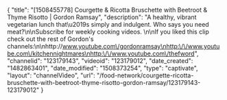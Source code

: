 {
    "title": "[1508455778] Courgette & Ricotta Bruschette with Beetroot & Thyme Risotto | Gordon Ramsay",
    "description": "A healthy, vibrant vegetarian lunch that\u2019s simply and indulgent. Who says you need meat?\n\nSubscribe for weekly cooking videos. \n\nIf you liked this clip check out the rest of Gordon's channels:\n\nhttp:\/\/www.youtube.com\/gordonramsay\nhttp:\/\/www.youtube.com\/kitchennightmares\nhttp:\/\/www.youtube.com\/thefword",
    "channelid": "123179143",
    "videoid": "123179012",
    "date_created": "1482863401",
    "date_modified": "1508373254",
    "type": "captivate",
    "layout": "channelVideo",
    "url": "\/food-network\/courgette-ricotta-bruschette-with-beetroot-thyme-risotto-gordon-ramsay\/123179143-123179012"
}